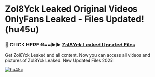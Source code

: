 # Zol8Yck Leaked Original Videos 0nlyFans Leaked - Files Updated! (hu45u)

<h3>🔴 CLICK HERE 🌐==►► <a href="https://tinyurl.com/ehrbuxhb" rel="nofollow">Zol8Yck Leaked Updated Files</a></h3>

Get Zol8Yck Leaked and all content. Now you can access all videos and pictures of Zol8Yck Leaked. New Updated Files 2025!

[![hu45u](https://i.imgur.com/lVYEuWS.gif)](https://tinyurl.com/ehrbuxhb)

